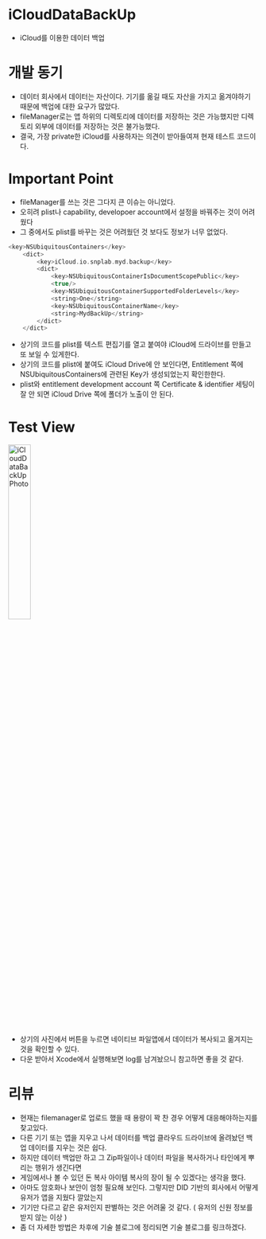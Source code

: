 # iCloudDataBackUp
- iCloud를 이용한 데이터 백업

# 개발 동기 
- 데이터 회사에서 데이터는 자산이다. 기기를 옮길 때도 자산을 가지고 옮겨야하기 때문에 백업에 대한 요구가 많았다.
- fileManager로는 앱 하위의 디렉토리에 데이터를 저장하는 것은 가능했지만 디렉토리 외부에 데이터를 저장하는 것은 불가능했다. 
- 결국, 가장 private한 iCloud를 사용하자는 의견이 받아들여져 현재 테스트 코드이다.

# Important Point 
- fileManager를 쓰는 것은 그다지 큰 이슈는 아니었다. 
- 오히려 plist나 capability, developoer account에서 설정을 바꿔주는 것이 어려웠다
- 그 중에서도 plist를 바꾸는 것은 어려웠던 것 보다도 정보가 너무 없었다. 
```swift
<key>NSUbiquitousContainers</key>
	<dict>
		<key>iCloud.io.snplab.myd.backup</key>
		<dict>
			<key>NSUbiquitousContainerIsDocumentScopePublic</key>
			<true/>
			<key>NSUbiquitousContainerSupportedFolderLevels</key>
			<string>One</string>
			<key>NSUbiquitousContainerName</key>
			<string>MydBackUp</string>
		</dict>
	</dict>
```
- 상기의 코드를 plist를 텍스트 편집기를 열고 붙여야 iCloud에 드라이브를 만들고 또 보일 수 있게한다.
- 상기의 코드를 plist에 붙여도 iCloud Drive에 안 보인다면, Entitlement 쪽에 NSUbiquitousContainers에 관련된 Key가 생성되었는지 확인한한다.
- plist와 entitlement development account 쪽 Certificate & identifier 세팅이 잘 안 되면 iCloud Drive 쪽에 폴더가 노출이 안 된다.

# Test View 
<img src="https://user-images.githubusercontent.com/60722292/152463212-4c4ee13b-a326-4c6d-9797-8c19aa3de6e2.PNG" alt="iCloudDataBackUpPhoto" width="30%" height="30%"/></img>
- 상기의 사진에서 버튼을 누르면 네이티브 파일앱에서 데이터가 복사되고 옮겨지는 것을 확인할 수 있다.
- 다운 받아서 Xcode에서 실행해보면 log를 남겨놨으니 참고하면 좋을 것 같다. 

# 리뷰 
- 현재는 filemanager로 업로드 했을 때 용량이 꽉 찬 경우 어떻게 대응해야하는지를 찾고있다. 
- 다른 기기 또는 앱을 지우고 나서 데이터를 백업 클라우드 드라이브에 올려놨던 백업 데이터를 지우는 것은 쉽다.
- 하지만 데이터 백업만 하고 그 Zip파일이나 데이터 파일을 복사하거나 타인에게 뿌리는 행위가 생긴다면 
- 게임에서나 볼 수 있던 돈 복사 아이템 복사의 장이 될 수 있겠다는 생각을 했다. 
- 아마도 암호화나 보안이 엄청 필요해 보인다. 그렇지만 DID 기반의 회사에서 어떻게 유저가 앱을 지웠다 깔았는지 
- 기기만 다르고 같은 유저인지 판별하는 것은 어려울 것 같다. ( 유저의 신원 정보를 받지 않는 이상 ) 
- 좀 더 자세한 방법은 차후에 기술 블로그에 정리되면 기술 블로그를 링크하겠다.

